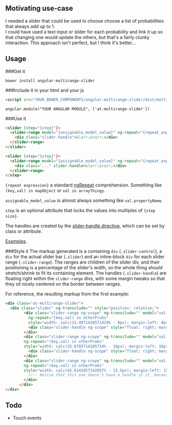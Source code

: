  Motivating use-case
-----------------------
I needed a slider that could be used to choose choose a list of probabilities that always add up to 1.  
I could have used a text input or slider for each probability and link it up so that changing one would
update the others, but that's a fairly clunky interaction.   This approach isn't perfect, but I think
it's better...

Usage
-------
###Get it

`bower install angular-multirange-slider`

###Include it in your html and your js
```html
<script src="YOUR_BOWER_COMPONENTS/angular-multirange-slider/dist/multirange-slider.js"></script>
```

```
angular.module("YOUR ANGULAR MODULE", ['at.multirange-slider'])
```


###Use it
```html
<slider [step="{step}"]>
  <slider-range model="{assignable_model_value}" ng-repeat="{repeat_expression}">
    <div class="slider-handle">&larr;&rarr;</div>
  </slider-range>
</slider>
```

```html
<slider [step="{step}"]>
  <slider-range model="{assignable_model_value}" ng-repeat="{repeat_expression}">
    <div class="..." slider-handle>&larr;&rarr;</div>
  </slider-range>
</step>
```

`{repeat expression}` a standard [ngRepeat](https://docs.angularjs.org/api/ng/directive/ngRepeat)
comprehension.  Something like `(key,val) in mapObject` or `val in arrayThingy`.

`assignable_model_value` is almost always something like `val.propertyName`.

`step` is an optional attribute that locks the values into multiples of `{step size}`.

The handles are created by the [slider-handle directive](/src/multirange-slider.coffee#L82), which
can be set by class or attribute.

[Examples](/dist/example.html).

###Style it
The markup generated is a containing `div` (`.slider-control`), a `div` for the actual slider bar
(`.slider`) and an inline-block `div` for each slider range (`.slider-range`).
The ranges are children of the slider div, and their positioning is a percentage
of the slider's width, so the whole thing *should* stretch/shrink to fit its containing element.
The handles (`.slider-handle`) are floating right within the `slider-range` divs, with some margin tweaks so that they
sit nicely centered on the border between ranges.

For reference, the resulting markup from the first example:

```html
<div class="at-multirange-slider">
  <div class="slider" ng-transclude="" style="position: relative;">
        <div class="slider-range ng-scope" ng-transclude="" model="val.p"
          ng-repeat="(key,val) in otherProbs"
          style="width: calc(21.4071428571429% - 0px); margin-left: 0px;">
          <div class="slider-handle ng-scope" style="float: right; margin-right: -15.5px;">←→</div>
        </div>
        <div class="slider-range ng-scope" ng-transclude="" model="val.p"
        ng-repeat="(key,val) in otherProbs"
        style="width: calc(35.6785714285714% - 16px); margin-left: 16px;">
          <div class="slider-handle ng-scope" style="float: right; margin-right: -15.5px;">←→</div>
        </div>
        <div class="slider-range ng-scope" ng-transclude="" model="val.p"
        ng-repeat="(key,val) in otherProbs"
        style="width: calc(42.8142857142857% - 15.5px); margin-left: 15.5px;">
          <!-- Notice that this one doesn't have a handle in it, because it's the last. -->
        </div>
      </div>
</div>
```

Todo
------
* Touch events
